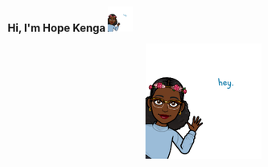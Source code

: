 <h2> Hi, I'm Hope Kenga <img src="https://github.com/HopeKenga/HopeKenga/blob/main/IMG_1516.PNG" width="50"></h2>
<img align='right' src="https://github.com/HopeKenga/HopeKenga/blob/main/IMG_1516.PNG" width="230">

